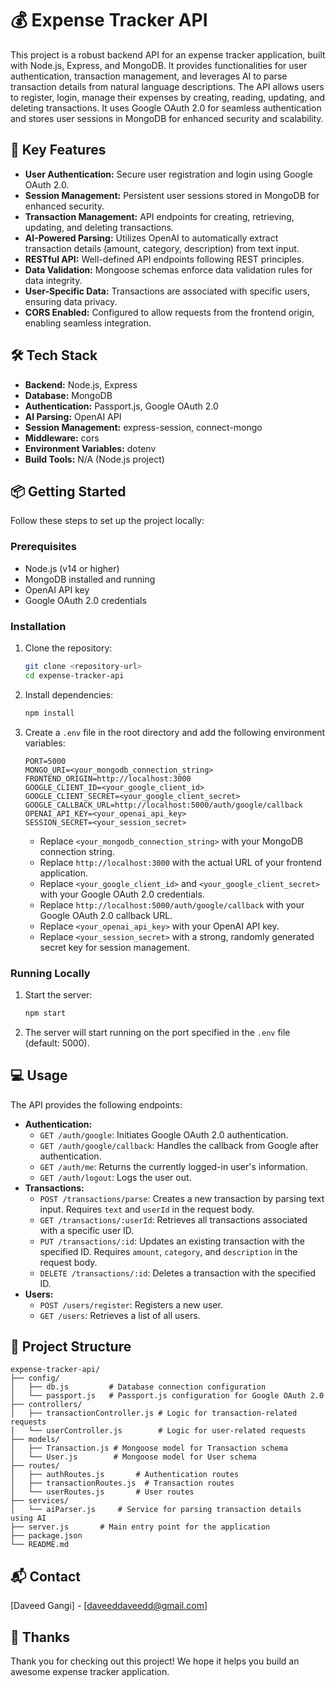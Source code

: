 # 💰 Expense Tracker API 

This project is a robust backend API for an expense tracker application, built with Node.js, Express, and MongoDB. It provides functionalities for user authentication, transaction management, and leverages AI to parse transaction details from natural language descriptions. The API allows users to register, login, manage their expenses by creating, reading, updating, and deleting transactions. It uses Google OAuth 2.0 for seamless authentication and stores user sessions in MongoDB for enhanced security and scalability.

## 🚀 Key Features

- **User Authentication:** Secure user registration and login using Google OAuth 2.0.
- **Session Management:** Persistent user sessions stored in MongoDB for enhanced security.
- **Transaction Management:** API endpoints for creating, retrieving, updating, and deleting transactions.
- **AI-Powered Parsing:** Utilizes OpenAI to automatically extract transaction details (amount, category, description) from text input.
- **RESTful API:** Well-defined API endpoints following REST principles.
- **Data Validation:** Mongoose schemas enforce data validation rules for data integrity.
- **User-Specific Data:** Transactions are associated with specific users, ensuring data privacy.
- **CORS Enabled:** Configured to allow requests from the frontend origin, enabling seamless integration.

## 🛠️ Tech Stack

*   **Backend:** Node.js, Express
*   **Database:** MongoDB
*   **Authentication:** Passport.js, Google OAuth 2.0
*   **AI Parsing:** OpenAI API
*   **Session Management:** express-session, connect-mongo
*   **Middleware:** cors
*   **Environment Variables:** dotenv
*   **Build Tools:** N/A (Node.js project)

## 📦 Getting Started

Follow these steps to set up the project locally:

### Prerequisites

- Node.js (v14 or higher)
- MongoDB installed and running
- OpenAI API key
- Google OAuth 2.0 credentials

### Installation

1.  Clone the repository:

    ```bash
    git clone <repository-url>
    cd expense-tracker-api
    ```

2.  Install dependencies:

    ```bash
    npm install
    ```

3.  Create a `.env` file in the root directory and add the following environment variables:

    ```
    PORT=5000
    MONGO_URI=<your_mongodb_connection_string>
    FRONTEND_ORIGIN=http://localhost:3000
    GOOGLE_CLIENT_ID=<your_google_client_id>
    GOOGLE_CLIENT_SECRET=<your_google_client_secret>
    GOOGLE_CALLBACK_URL=http://localhost:5000/auth/google/callback
    OPENAI_API_KEY=<your_openai_api_key>
    SESSION_SECRET=<your_session_secret>
    ```

    *   Replace `<your_mongodb_connection_string>` with your MongoDB connection string.
    *   Replace `http://localhost:3000` with the actual URL of your frontend application.
    *   Replace `<your_google_client_id>` and `<your_google_client_secret>` with your Google OAuth 2.0 credentials.
    *   Replace `http://localhost:5000/auth/google/callback` with your Google OAuth 2.0 callback URL.
    *   Replace `<your_openai_api_key>` with your OpenAI API key.
    *   Replace `<your_session_secret>` with a strong, randomly generated secret key for session management.

### Running Locally

1.  Start the server:

    ```bash
    npm start
    ```

2.  The server will start running on the port specified in the `.env` file (default: 5000).

## 💻 Usage

The API provides the following endpoints:

*   **Authentication:**
    *   `GET /auth/google`: Initiates Google OAuth 2.0 authentication.
    *   `GET /auth/google/callback`: Handles the callback from Google after authentication.
    *   `GET /auth/me`: Returns the currently logged-in user's information.
    *   `GET /auth/logout`: Logs the user out.
*   **Transactions:**
    *   `POST /transactions/parse`: Creates a new transaction by parsing text input. Requires `text` and `userId` in the request body.
    *   `GET /transactions/:userId`: Retrieves all transactions associated with a specific user ID.
    *   `PUT /transactions/:id`: Updates an existing transaction with the specified ID. Requires `amount`, `category`, and `description` in the request body.
    *   `DELETE /transactions/:id`: Deletes a transaction with the specified ID.
*   **Users:**
    *   `POST /users/register`: Registers a new user.
    *   `GET /users`: Retrieves a list of all users.

## 📂 Project Structure

```
expense-tracker-api/
├── config/
│   ├── db.js         # Database connection configuration
│   └── passport.js   # Passport.js configuration for Google OAuth 2.0
├── controllers/
│   ├── transactionController.js # Logic for transaction-related requests
│   └── userController.js        # Logic for user-related requests
├── models/
│   ├── Transaction.js # Mongoose model for Transaction schema
│   └── User.js        # Mongoose model for User schema
├── routes/
│   ├── authRoutes.js       # Authentication routes
│   ├── transactionRoutes.js  # Transaction routes
│   └── userRoutes.js       # User routes
├── services/
│   └── aiParser.js     # Service for parsing transaction details using AI
├── server.js       # Main entry point for the application
├── package.json
└── README.md
```




## 📬 Contact

[Daveed Gangi] - [daveeddaveedd@gmail.com]

## 💖 Thanks

Thank you for checking out this project! We hope it helps you build an awesome expense tracker application.

